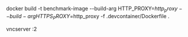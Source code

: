 docker build -t benchmark-image --build-arg HTTP_PROXY=$http_proxy --build-arg HTTPS_PROXY=$http_proxy -f .devcontainer/Dockerfile . 

vncserver :2